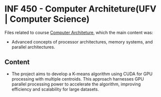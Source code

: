 # INF 450 - Computer Architeture(UFV | Computer Science)

Files related to course [Computer Architeture](https://drive.google.com/file/d/1lwNYxvwIhFf2ih-ijfrHZgCqLLzqAgbM/view?usp=sharing), which the main content was:

- Advanced concepts of processor architectures, memory systems, and parallel architectures.

## Content

- The project aims to develop a K-means algorithm using CUDA for GPU processing with multiple centroids. This approach harnesses GPU parallel processing power to accelerate the algorithm, improving efficiency and scalability for large datasets.
